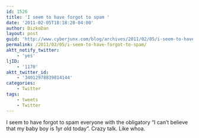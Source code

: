 ```yaml
---
id: 1526
title: 'I seem to have forgot to spam '
date: '2011-02-05T18:18:20-04:00'
author: DizkoDan
layout: post
guid: 'http://www.cyberjunx.com/blog/archives/2011/02/05/i-seem-to-have-forgot-to-spam/'
permalink: /2011/02/05/i-seem-to-have-forgot-to-spam/
aktt_notify_twitter:
    - 'yes'
ljID:
    - '1170'
aktt_twitter_id:
    - '34012978839814144'
categories:
    - Twitter
tags:
    - tweets
    - Twitter
---
```


I seem to have forgot to spam everyone with the obligatory “I can’t believe that my baby boy is 1yr old today”. Crazy talk. Like whoa.